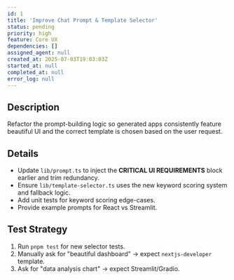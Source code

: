 ```yaml
---
id: 1
title: 'Improve Chat Prompt & Template Selector'
status: pending
priority: high
feature: Core UX
dependencies: []
assigned_agent: null
created_at: 2025-07-03T19:03:03Z
started_at: null
completed_at: null
error_log: null
---
```


## Description
Refactor the prompt-building logic so generated apps consistently feature beautiful UI and the correct template is chosen based on the user request.

## Details
- Update `lib/prompt.ts` to inject the **CRITICAL UI REQUIREMENTS** block earlier and trim redundancy.
- Ensure `lib/template-selector.ts` uses the new keyword scoring system and fallback logic.
- Add unit tests for keyword scoring edge-cases.
- Provide example prompts for React vs Streamlit.

## Test Strategy
1. Run `pnpm test` for new selector tests.
2. Manually ask for "beautiful dashboard" → expect `nextjs-developer` template.
3. Ask for "data analysis chart" → expect Streamlit/Gradio. 
